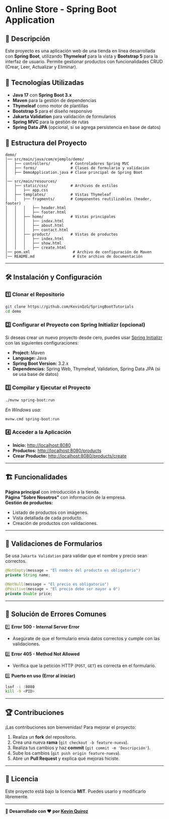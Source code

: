# Online Store - Spring Boot Application

## 📌 Descripción
Este proyecto es una aplicación web de una tienda en línea desarrollada con **Spring Boot**, utilizando **Thymeleaf** para la vista y **Bootstrap 5** para la interfaz de usuario. Permite gestionar productos con funcionalidades CRUD (Crear, Leer, Actualizar y Eliminar).

## 🚀 Tecnologías Utilizadas
- **Java 17** con **Spring Boot 3.x**
- **Maven** para la gestión de dependencias
- **Thymeleaf** como motor de plantillas
- **Bootstrap 5** para el diseño responsivo
- **Jakarta Validation** para validación de formularios
- **Spring MVC** para la gestión de rutas
- **Spring Data JPA** (opcional, si se agrega persistencia en base de datos)

## 📂 Estructura del Proyecto
```
demo/
│── src/main/java/com/ejemplo/demo/
│   ├── controllers/         # Controladores Spring MVC
│   ├── forms/               # Clases de formulario y validación
│   ├── DemoApplication.java # Clase principal de Spring Boot
│
│── src/main/resources/
│   ├── static/css/          # Archivos de estilos
│   │   ├── app.css
│   ├── templates/           # Vistas Thymeleaf
│   │   ├── fragments/       # Componentes reutilizables (header, footer)
│   │   │   ├── header.html
│   │   │   ├── footer.html
│   │   ├── home/            # Vistas principales
│   │   │   ├── index.html
│   │   │   ├── about.html
│   │   │   ├── contact.html
│   │   ├── product/         # Vistas de productos
│   │   │   ├── index.html
│   │   │   ├── show.html
│   │   │   ├── create.html
│── pom.xml                   # Archivo de configuración de Maven
│── README.md                 # Este archivo de documentación
```

---

## 🛠️ Instalación y Configuración

### 1️⃣ Clonar el Repositorio
```bash
git clone https://github.com/KevinQzG/SpringBootTutorials
cd demo
```

### 2️⃣ Configurar el Proyecto con Spring Initializr (opcional)
Si deseas crear un nuevo proyecto desde cero, puedes usar [Spring Initializr](https://start.spring.io/) con las siguientes configuraciones:
- **Project:** Maven
- **Language:** Java
- **Spring Boot Version:** 3.2.x
- **Dependencias:** Spring Web, Thymeleaf, Validation, Spring Data JPA (si se usa base de datos)

### 3️⃣ Compilar y Ejecutar el Proyecto
```bash
./mvnw spring-boot:run
```
_En Windows usa:_
```bash
mvnw.cmd spring-boot:run
```

### 4️⃣ Acceder a la Aplicación
- **Inicio:** [http://localhost:8080](http://localhost:8080)
- **Productos:** [http://localhost:8080/products](http://localhost:8080/products)
- **Crear Producto:** [http://localhost:8080/products/create](http://localhost:8080/products/create)

---

## 🏗️ Funcionalidades
**Página principal** con introducción a la tienda.  
**Página "Sobre Nosotros"** con información de la empresa.  
**Gestión de productos:**
   - Listado de productos con imágenes.
   - Vista detallada de cada producto.
   - Creación de productos con validaciones.
---
## 📜 Validaciones de Formularios
Se usa `Jakarta Validation` para validar que el nombre y precio sean correctos.
```java
@NotEmpty(message = "El nombre del producto es obligatorio")
private String name;

@NotNull(message = "El precio es obligatorio")
@Positive(message = "El precio debe ser mayor a 0")
private Double price;
```

---

## 🛑 Solución de Errores Comunes
1️⃣ **Error 500 - Internal Server Error**
   - Asegúrate de que el formulario envía datos correctos y cumple con las validaciones.

2️⃣ **Error 405 - Method Not Allowed**
   - Verifica que la petición HTTP (`POST`, `GET`) es correcta en el formulario.

3️⃣ **Puerto en uso (Error al iniciar)**
   ```bash
   lsof -i :8080
   kill -9 <PID>
   ```

---

## 🏆 Contribuciones
¡Las contribuciones son bienvenidas! Para mejorar el proyecto:
1. Realiza un **fork** del repositorio.
2. Crea una nueva **rama** (`git checkout -b feature-nueva`).
3. Realiza tus cambios y haz **commit** (`git commit -m 'Descripción'`).
4. Sube los cambios (`git push origin feature-nueva`).
5. Abre un **Pull Request** y explica qué mejoras hiciste.

---

## 📄 Licencia
Este proyecto está bajo la licencia **MIT**. Puedes usarlo y modificarlo libremente.

---
📌 **Desarrollado con ❤️ por [Kevin Quiroz](https://github.com/KevinQzG)**
